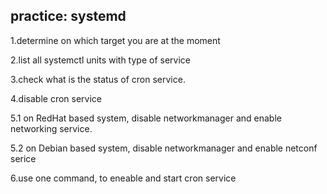 ## practice: systemd

1.determine on which target you are at the moment

2.list all systemctl units with type of service

3.check what is the status of cron service.

4.disable cron service

5.1 on RedHat based system, disable networkmanager and enable networking
service.

5.2 on Debian based system, disable networkmanager and enable netconf
serice

6.use one command, to eneable and start cron service
